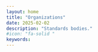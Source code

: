 ```yaml
---
layout: home
title: "Organizations"
date: 2025-02-02
description: "Standards bodies."
#icon: "fa-solid "
keywords: 
---
```

